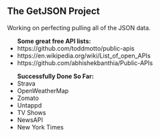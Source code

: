 ## The GetJSON Project

Working on perfecting pulling all of the JSON data.

<ul><strong>Some great free API lists:</strong>
  <li>https://github.com/toddmotto/public-apis</li>
  <li>https://en.wikipedia.org/wiki/List_of_open_APIs</li>
  <li>https://github.com/abhishekbanthia/Public-APIs</li>
</ul>

<ul> <strong>Successfully Done So Far:</strong>
  <li>Strava</li>
  <li>OpenWeatherMap</li>
  <li>Zomato</li>
  <li>Untappd</li>
  <li>TV Shows</li>
  <li>NewsAPI</li>
  <li>New York Times</li>
</ul>
